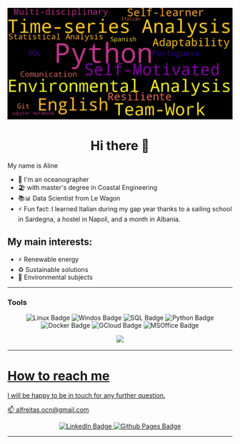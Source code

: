 <kbd> <img src="https://github.com/alinedefreitasocn/wordcloud/blob/main/github.png" /> </kbd>

<div id="about" align="center">
<h1>
  Hi there 👋
  </h1>
</div>

My name is Aline
- 🌊 I'm an oceanographer
- 🏖️ with master's degree in Coastal Engineering
- 📚📊 Data Scientist from Le Wagon
- ⚡ Fun fact: I learned Italian during my gap year thanks to a sailing school in Sardegna, a hostel in Napoli, and a month in Albania.

## My main interests:
- :zap: Renewable energy
- :recycle: Sustainable solutions
- :herb: Environmental subjects

---
<!-- [![ReadMe Card](https://github-readme-stats.vercel.app/api/pin/?username=minoveaz&repo=angular-web-portfolio)](https://github.com/minoveaz/angular-web-portfolio) -->
### Tools

<div align="center">
  <p>
  <img src="https://img.shields.io/badge/-Linux-000?&logo=Linux" alt="Linux Badge"/>
  <img src="https://img.shields.io/badge/-Windows-000?&logo=windows" alt="Windos Badge"/>
  <img src="https://img.shields.io/badge/-SQL-000?&logo=MySQL" alt="SQL Badge"/>
  <img src="https://img.shields.io/badge/-Python-000?&logo=Python" alt="Python Badge"/>
  <img src="https://img.shields.io/badge/-Docker-000?&logo=docker" alt="Docker Badge"/>
  <img src="https://img.shields.io/badge/-GoogleCloud-000?&logo=googlecloud" alt="GCloud Badge"/>
  <img src="https://img.shields.io/badge/-MSOffice-000?&logo=microsoftoffice" alt="MSOffice Badge"/>
  </p>
  
  <a href="https://github.com/alinedefreitasocn">
    <!-- <img height="180em" src="https://github-readme-stats.vercel.app/api?username=alinedefreitasocn&show_icons=true&theme=dracula&include_all_commits=true&count_private=true"/> -->
  <img height="180em" src="https://github-readme-stats.vercel.app/api/top-langs/?username=alinedefreitasocn&layout=compact&langs_count=7&theme=dracula"/>
</div>
<!-- If you are interested on my work, take a look on my [webpage](https://alinedefreitasocn.github.io/) [🛠️ Under Construction...]. -->

---
  
# How to reach me
I will be happy to be in touch for any further question.

📫 [alfreitas.ocn@gmail.com](mailto:alfreitas.ocn@gmail.com)

<div id="contact" align="center">
  <a href="https://www.linkedin.com/in/alineldefreitas/">
    <img src="https://img.shields.io/badge/LinkedIn-black?style=for-the-badge&logo=linkedin&logoColor=blue" alt="LinkedIn Badge"/>
  </a>
  <a href="https://alinedefreitasocn.github.io/">
    <img src="https://img.shields.io/badge/Website-black?style=for-the-badge&logo=aboutdotme&logoColor=white" alt="Github Pages Badge"/>
  </a>
  
</div>




---





<!--
**alinedefreitasocn/alinedefreitasocn** is a ✨ _special_ ✨ repository because its `README.md` (this file) appears on your GitHub profile.

Here are some ideas to get you started:

- 🔭 I’m currently working on ...
- 🌱 I’m currently learning ...
- 👯 I’m looking to collaborate on ...
- 🤔 I’m looking for help with ...
- 💬 Ask me about ...
- 📫 How to reach me: ...
- 😄 Pronouns: ...
- ⚡ Fun fact: ...
-->
